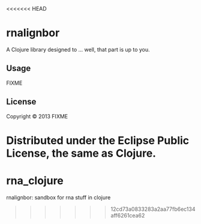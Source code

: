 <<<<<<< HEAD
# rnalignbor

A Clojure library designed to ... well, that part is up to you.

## Usage

FIXME

## License

Copyright © 2013 FIXME

Distributed under the Eclipse Public License, the same as Clojure.
=======
rna_clojure
===========

rnalignbor: sandbox for rna stuff in clojure
>>>>>>> 12cd73a0833283a2aa77fb6ec134aff6261cea62
